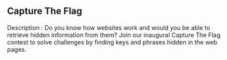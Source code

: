 ## Capture The Flag

Description : Do you know how websites work and would you be able to retrieve hidden information from them? Join our inaugural Capture The Flag contest to solve challenges by finding keys and phrases hidden in the web pages. 

